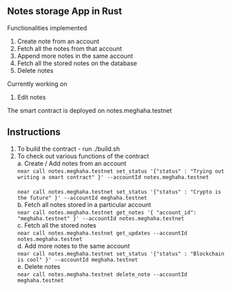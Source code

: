 ## Notes storage App in Rust
Functionalities implemented
1. Create note from an account
2. Fetch all the notes from that account
3. Append more notes in the same account
4. Fetch all the stored notes on the database
5. Delete notes 

Currently working on 
1. Edit notes

The smart contract is deployed on notes.meghaha.testnet

## Instructions 
1. To build the contract - run ./build.sh  <br />
2. To check out various functions of the contract <br />
   a. Create / Add notes from an account <br />
   ``` near call notes.meghaha.testnet set_status '{"status" : "Trying out writing a smart contract" }' --accountId notes.meghaha.testnet ``` <br />  <br />
   ``` near call notes.meghaha.testnet set_status '{"status" : "Crypto is the future" }' --accountId meghaha.testnet ``` <br />
   b. Fetch all notes stored in a particular account <br />
   ``` near call notes.meghaha.testnet get_notes '{ "account_id": "meghaha.testnet" }' --accountId notes.meghaha.testnet ``` <br />
   c. Fetch all the stored notes <br />
   ```near call notes.meghaha.testnet get_updates --accountId notes.meghaha.testnet ``` 
   <br />
   d. Add more notes to the same account <br />
   ``` near call notes.meghaha.testnet set_status '{"status" : "Blockchain is cool" }' --accountId meghaha.testnet ``` <br />
   e. Delete notes <br />
   ``` near call notes.meghaha.testnet delete_note --accountId meghaha.testnet ```<br />

    
   







